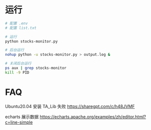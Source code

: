 # 运行

```sh
# 配置 .env
# 配置 list.txt

# 运行
python stocks-monitor.py

# 后台运行
nohup python -u stocks-monitor.py > output.log &

# 关闭后台运行
ps aux | grep stocks-monitor
kill -9 PID
```

# FAQ

Ubuntu20.04 安装 TA_Lib 失败
https://sharegpt.com/c/h48JVMF

echarts 展示数据
https://echarts.apache.org/examples/zh/editor.html?c=line-simple
